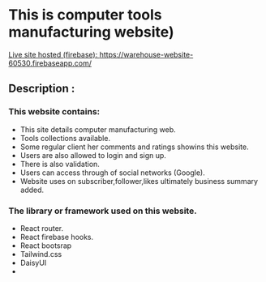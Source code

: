# This is computer tools manufacturing website)

<a href="https://warehouse-website-60530.firebaseapp.com/">Live site hosted (firebase): https://warehouse-website-60530.firebaseapp.com/</a>

## Description :

<h3>This website contains:</h3>
<ul>
    <li>This site details computer manufacturing web.</li>
    <li>Tools collections available.</li>
    <li>Some regular client her comments and ratings showins this website.</li>
    <li>Users are also allowed to login and sign up.</li>
    <li>There is also validation.</li>
    <li>Users can access through of social networks (Google).</li>
    <li>Website uses on subscriber,follower,likes ultimately business summary added.</li>
</ul>

<h3>The library or framework used on this website.</h3>
<ul>
    <li>React router.</li>
    <li>React firebase hooks.</li>
    <li>React bootsrap</li>
    <li>Tailwind.css</li>
    <li>DaisyUI<li>
</ul>
